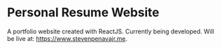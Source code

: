 # Personal Resume Website

A portfolio website created with ReactJS. Currently being developed. Will be live at: https://www.stevenpenavajr.me.
